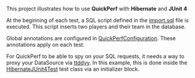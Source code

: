 This project illustrates how to use **QuickPerf** with **Hibernate** and **JUnit 4** 

At the beginning of each test, a SQL script defined in the [import.sql](src/test/resources/import.sql) file is executed.
This script inserts two players and their team in the database.

Global annotations are configured in [QuickPerfConfiguration](src/test/java/org/quickperf/QuickPerfConfiguration.java). These annotations apply on each test.

For QuickPerf to be able to spy on your SQL requests, it needs a way to proxy your DataSource via [ttddyy](https://github.com/ttddyy/datasource-proxy).
In this example, this is done inside the [HibernateJUnit4Test](src/test/java/org/quickperf/sql/HibernateJUnit4Test.java) test class via an initializer block.